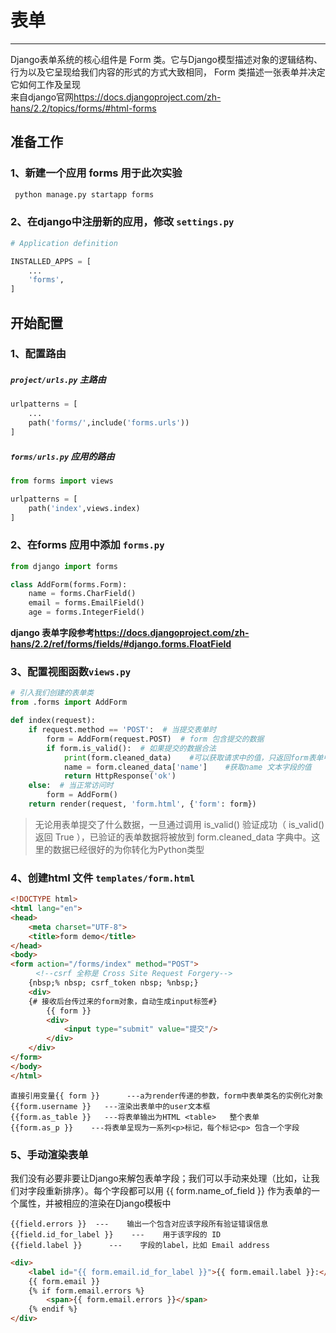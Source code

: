 # 表单

----
Django表单系统的核心组件是 Form 类。它与Django模型描述对象的逻辑结构、行为以及它呈现给我们内容的形式的方式大致相同， Form 类描述一张表单并决定它如何工作及呈现  
来自django官网<https://docs.djangoproject.com/zh-hans/2.2/topics/forms/#html-forms>

## 准备工作
### 1、新建一个应用 forms 用于此次实验
```python
 python manage.py startapp forms
```

### 2、在django中注册新的应用，修改 `settings.py`
```python
# Application definition

INSTALLED_APPS = [
    ...
    'forms',
]
```

## 开始配置

### 1、配置路由 
##### `project/urls.py` *主路由*
```python
urlpatterns = [
    ...
    path('forms/',include('forms.urls'))
]
```
##### `forms/urls.py` *应用的路由*
```python
from forms import views

urlpatterns = [
    path('index',views.index)
]
```

### 2、在forms 应用中添加 `forms.py `

```python
from django import forms

class AddForm(forms.Form):
    name = forms.CharField()
    email = forms.EmailField()
    age = forms.IntegerField()

```
**django 表单字段参考<https://docs.djangoproject.com/zh-hans/2.2/ref/forms/fields/#django.forms.FloatField>**



### 3、配置视图函数`views.py`
```python
# 引入我们创建的表单类
from .forms import AddForm

def index(request):
    if request.method == 'POST':  # 当提交表单时
        form = AddForm(request.POST)  # form 包含提交的数据
        if form.is_valid():  # 如果提交的数据合法
            print(form.cleaned_data)    #可以获取请求中的值，只返回form表单中定义的字段，使用cleaned_data前，要验证表单
            name = form.cleaned_data['name']    #获取name 文本字段的值
            return HttpResponse('ok')
    else:  # 当正常访问时
        form = AddForm()
    return render(request, 'form.html', {'form': form})
```
>无论用表单提交了什么数据，一旦通过调用 is_valid() 验证成功（ is_valid() 返回 True ），已验证的表单数据将被放到 form.cleaned_data 字典中。这里的数据已经很好的为你转化为Python类型


### 4、创建html 文件 `templates/form.html`

```html
<!DOCTYPE html>
<html lang="en">
<head>
    <meta charset="UTF-8">
    <title>form demo</title>
</head>
<body>
<form action="/forms/index" method="POST">
    　<!--csrf 全称是 Cross Site Request Forgery-->
    {nbsp;% nbsp; csrf_token nbsp; %nbsp;}
    <div>
    {# 接收后台传过来的form对象，自动生成input标签#}
        {{ form }}
        <div>
            <input type="submit" value="提交"/>
        </div>
    </div>
</form>
</body>
</html>
```
    直接引用变量{{ form }}      ---a为render传递的参数，form中表单类名的实例化对象
    {{form.username }}   ---渲染出表单中的user文本框
    {{form.as_table }}   ---将表单输出为HTML <table>   整个表单
    {{form.as_p }}    ---将表单呈现为一系列<p>标记，每个标记<p> 包含一个字段


### 5、手动渲染表单
我们没有必要非要让Django来解包表单字段；我们可以手动来处理（比如，让我们对字段重新排序）。每个字段都可以用 {{ form.name_of_field }} 作为表单的一个属性，并被相应的渲染在Django模板中  

    {{field.errors }}  ---    输出一个包含对应该字段所有验证错误信息    
    {{field.id_for_label }}    ---    用于该字段的 ID  
    {{field.label }}      ---    字段的label，比如 Email address  

```html
<div>
    <label id="{{ form.email.id_for_label }}">{{ form.email.label }}:</label>
    {{ form.email }}
    {% if form.email.errors %}
        <span>{{ form.email.errors }}</span>
    {% endif %}
</div>
```


